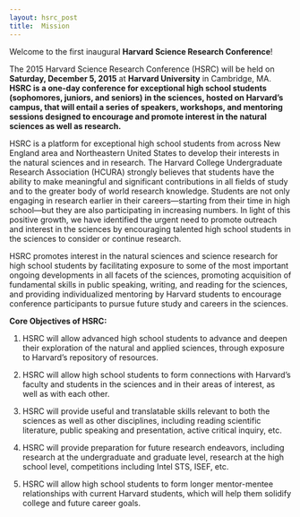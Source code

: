 ```yaml
---
layout: hsrc_post
title:  Mission
---
```


Welcome to the first inaugural **Harvard Science Research Conference**!

The 2015 Harvard Science Research Conference (HSRC) will be held on **Saturday, December 5, 2015** at **Harvard University** in Cambridge, MA. **HSRC is a one-day conference for exceptional high school students (sophomores, juniors, and seniors) in the sciences, hosted on Harvard’s campus, that will entail a series of speakers, workshops, and mentoring sessions designed to encourage and promote interest in the natural sciences as well as research.**

HSRC is a platform for exceptional high school students from across New England area and Northeastern United States to develop their interests in the natural sciences and in research. The Harvard College Undergraduate Research Association (HCURA) strongly believes that students have the ability to make meaningful and significant contributions in all fields of study and to the greater body of world research knowledge. Students are not only engaging in research earlier in their careers—starting from their time in high school—but they are also participating in increasing numbers. In light of this positive growth, we have identified the urgent need to promote outreach and interest in the sciences by encouraging talented high school students in the sciences to consider or continue research.

HSRC promotes interest in the natural sciences and science research for high school students by facilitating exposure to some of the most important ongoing developments in all facets of the sciences, promoting acquisition of fundamental skills in public speaking, writing, and reading for the sciences, and providing individualized mentoring by Harvard students to encourage conference participants to pursue future study and careers in the sciences.

**Core Objectives of HSRC:**

1)	HSRC will allow advanced high school students to advance and deepen their exploration of the natural and applied sciences, through exposure to Harvard’s repository of resources.

2)	HSRC will allow high school students to form connections with Harvard’s faculty and students in the sciences and in their areas of interest, as well as with each other.

3)	HSRC will provide useful and translatable skills relevant to both the sciences as well as other disciplines, including reading scientific literature, public speaking and presentation, active critical inquiry, etc.

4)	HSRC will provide preparation for future research endeavors, including research at the undergraduate and graduate level, research at the high school level, competitions including Intel STS, ISEF, etc.

5)	HSRC will allow high school students to form longer mentor-mentee relationships with current Harvard students, which will help them solidify college and future career goals.
